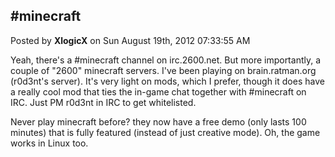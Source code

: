 ## #minecraft
Posted by **XlogicX** on Sun August 19th, 2012 07:33:55 AM

Yeah, there's a #minecraft channel on irc.2600.net. But more importantly, a couple of "2600" minecraft servers. I've been playing on brain.ratman.org (r0d3nt's server). It's very light on mods, which I prefer, though it does have a really cool mod that ties the in-game chat together with #minecraft on IRC. Just PM r0d3nt in IRC to get whitelisted.

Never play minecraft before? they now have a free demo (only lasts 100 minutes) that is fully featured (instead of just creative mode).
Oh, the game works in Linux too.
